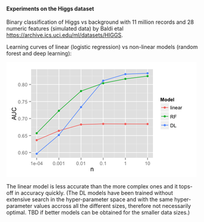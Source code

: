 
#### Experiments on the Higgs dataset

Binary classification of Higgs vs background with 11 million records and 28 numeric
features (simulated data) by Baldi etal https://archive.ics.uci.edu/ml/datasets/HIGGS.

Learning curves of linear (logistic regression) vs non-linear models (random forest
and deep learning):

![3a-AUC.csv](3a-AUC.png)

The linear model is less accurate than the more complex ones and it tops-off in accuracy 
quickly. (The DL models have been trained without extensive search in the hyper-parameter space and
with the same hyper-parameter values accross
all the different sizes, therefore not necessarily optimal. TBD if better models can be obtained 
for the smaller data sizes.)

